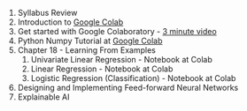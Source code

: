 1. Syllabus Review
1. Introduction to [Google Colab](https://colab.research.google.com)
1. Get started with Google Colaboratory - [3 minute video](https://www.youtube.com/watch?v=inN8seMm7UI)
1. Python Numpy Tutorial at [Google Colab](https://colab.research.google.com/drive/1TOOqWylczZ3V6NkPhWiHmWb4sXbBLagg)
1. Chapter 18 - Learning From Examples
   1. Univariate Linear Regression - Notebook at Colab
   1. Linear Regression - Notebook at Colab
   1. Logistic Regression (Classification) - Notebook at Colab
1. Designing and Implementing Feed-forward Neural Networks
1. Explainable AI
